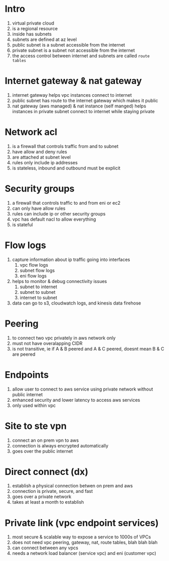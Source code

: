 # Intro
1. virtual private cloud
1. is a regional resource
1. inside has subnets
1. subnets are defined at az level
1. public subnet is a subnet accessible from the internet
1. private subnet is a subnet not accessible from the internet
1. the access control between internet and subnets are called `route tables`

# Internet gateway & nat gateway
1. internet gateway helps vpc instances connect to internet
1. public subnet has route to the internet gateway which makes it public
1. nat gateway (aws managed) & nat instance (self manged) helps instances in private subnet connect to internet while staying private

# Network acl
1. is a firewall that controls traffic from and to subnet
1. have allow and deny rules
1. are attached at subnet level
1. rules only include ip addresses
1. is stateless, inbound and outbound must be explicit

# Security groups
1. a firewall that controls traffic to and from eni or ec2
1. can only have allow rules
1. rules can include ip or other security groups
1. vpc has default nacl to allow everything
1. is stateful

# Flow logs
1. capture information about ip traffic going into interfaces
    1. vpc flow logs
    1. subnet flow logs
    1. eni flow logs
1. helps to monitor & debug connectivity issues
    1. subnet to internet
    1. subnet to subnet
    1. internet to subnet
1. data can go to s3, cloudwatch logs, and kinesis data firehose

# Peering
1. to connect two vpc privately in aws network only
1. must not have overalapping CIDR
1. is not transitive, ie if A & B peered and A & C peered, doesnt mean B & C are peered

# Endpoints
1. allow user to connect to aws service using private network without public internet
1. enhanced security and lower latency to access aws services
1. only used within vpc

# Site to ste vpn
1. connect an on prem vpn to aws
1. connection is always encrypted automatically
1. goes over the public internet

# Direct connect (dx)
1. establish a physical connection betwen on prem and aws
1. connection is private, secure, and fast
1. goes over a private network
1. takes at least a month to establish

# Private link (vpc endpoint services)
1. most secure & scalable way to expose a service to 1000s of VPCs
1. does not need vpc peering, gateway, nat, route tables, blah blah blah
1. can connect between any vpcs
1. needs a network load balancer (service vpc) and eni (customer vpc)
